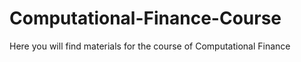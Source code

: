 # Computational-Finance-Course
Here you will find materials for the course of Computational Finance
